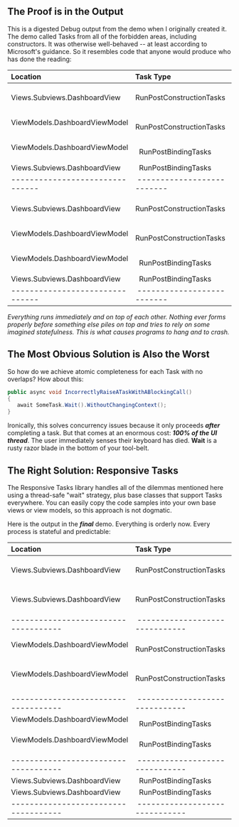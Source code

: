 
## The Proof is in the Output

This is a digested Debug output from the demo when I originally created it. The demo called Tasks from all of the forbidden areas, including constructors. It was otherwise well-behaved -- at least according to Microsoft's guidance.  So it resembles code that anyone would produce who has done the reading:

| Location                            | Task Type                            | First/Last |
| :---                                | :---                                 | :---                   |
| Views.Subviews.DashboardView  &nbsp;|&nbsp; RunPostConstructionTasks &nbsp;|&nbsp; FIRST	&nbsp;|&nbsp;
| ViewModels.DashboardViewModel &nbsp;|&nbsp; RunPostConstructionTasks &nbsp;|&nbsp; FIRST	&nbsp;|&nbsp;
| ViewModels.DashboardViewModel &nbsp;|&nbsp; RunPostBindingTasks      &nbsp;|&nbsp; FIRST	&nbsp;|&nbsp;
| Views.Subviews.DashboardView  &nbsp;|&nbsp; RunPostBindingTasks      &nbsp;|&nbsp; FIRST	&nbsp;|&nbsp;
|-------------------------------&nbsp;|&nbsp;--------------------------&nbsp;|&nbsp;------------&nbsp;|&nbsp;
| Views.Subviews.DashboardView  &nbsp;|&nbsp; RunPostConstructionTasks &nbsp;|&nbsp; LAST	&nbsp;|&nbsp;
| ViewModels.DashboardViewModel &nbsp;|&nbsp; RunPostConstructionTasks &nbsp;|&nbsp; LAST	&nbsp;|&nbsp; 
| ViewModels.DashboardViewModel &nbsp;|&nbsp; RunPostBindingTasks      &nbsp;|&nbsp; LAST	&nbsp;|&nbsp; 
| Views.Subviews.DashboardView  &nbsp;|&nbsp; RunPostBindingTasks      &nbsp;|&nbsp; LAST	&nbsp;|&nbsp;
|-------------------------------&nbsp;|&nbsp;--------------------------&nbsp;|&nbsp;------------&nbsp;|&nbsp;



*Everything runs immediately and on top of each other.  Nothing ever forms properly before something else piles on top and tries to rely on some imagined statefulness. This is what causes programs to hang and to crash.*

## The Most Obvious Solution is Also the Worst

So how do we achieve atomic completeness for each Task with no overlaps?  How about this:

```csharp
public async void IncorrectlyRaiseATaskWithABlockingCall()
{
   await SomeTask.Wait().WithoutChangingContext();
}

```

Ironically, this solves concurrency issues because it only proceeds ***after*** completing a task.  But that comes at an enormous cost: ***100% of the UI thread***. The user immediately senses their keyboard has died. **Wait** is a rusty razor blade in the bottom of your tool-belt.

## The Right Solution: Responsive Tasks

The Responsive Tasks library handles all of the dilemmas mentioned here using a thread-safe "wait" strategy, plus base classes that support Tasks everywhere.  You can easily copy the code samples into your own base views or view models, so this approach is not dogmatic.

Here is the output in the ***final*** demo. Everything is orderly now.  Every process is stateful and predictable:

| Location                            | Task Type                            | First/Last |
| :---                                | :---                                 | :---                   |
| Views.Subviews.DashboardView  &nbsp;|&nbsp; RunPostConstructionTasks &nbsp;|&nbsp; FIRST	&nbsp;|&nbsp;
| Views.Subviews.DashboardView  &nbsp;|&nbsp; RunPostConstructionTasks &nbsp;|&nbsp; LAST	&nbsp;|&nbsp;
|------------------------------------&nbsp;|&nbsp;------------------------------&nbsp;|&nbsp;-------&nbsp;|&nbsp;
| ViewModels.DashboardViewModel &nbsp;|&nbsp; RunPostConstructionTasks &nbsp;|&nbsp; FIRST	&nbsp;|&nbsp;
| ViewModels.DashboardViewModel &nbsp;|&nbsp; RunPostConstructionTasks &nbsp;|&nbsp; LAST	&nbsp;|&nbsp; 
|------------------------------------&nbsp;|&nbsp;------------------------------&nbsp;|&nbsp;-------&nbsp;|&nbsp;
| ViewModels.DashboardViewModel &nbsp;|&nbsp; RunPostBindingTasks      &nbsp;|&nbsp; FIRST	&nbsp;|&nbsp;
| ViewModels.DashboardViewModel &nbsp;|&nbsp; RunPostBindingTasks      &nbsp;|&nbsp; LAST	&nbsp;|&nbsp; 
|------------------------------------&nbsp;|&nbsp;------------------------------&nbsp;|&nbsp;-------&nbsp;|&nbsp;
| Views.Subviews.DashboardView  &nbsp;|&nbsp; RunPostBindingTasks      &nbsp;|&nbsp; FIRST	&nbsp;|&nbsp;
| Views.Subviews.DashboardView  &nbsp;|&nbsp; RunPostBindingTasks      &nbsp;|&nbsp; LAST	&nbsp;|&nbsp;
|------------------------------------&nbsp;|&nbsp;------------------------------&nbsp;|&nbsp;-------&nbsp;|&nbsp;
